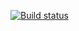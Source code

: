 [![Build status](https://ci.appveyor.com/api/projects/status/ooit6caak62wp9ud/branch/main?svg=true)](https://ci.appveyor.com/project/ValeriyaPanaetova/webtest/branch/main)